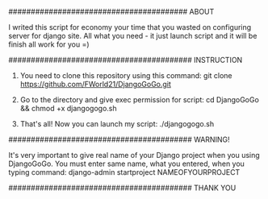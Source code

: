 ########################################
		ABOUT		       

I writed this script for economy your time that you
wasted on configuring server for django site. All
what you need - it just launch script and it will
be finish all work for you =)




#########################################
		INSTRUCTION		

1. You need to clone this repository using this command:
	git clone https://github.com/FWorld21/DjangoGoGo.git

2. Go to the directory and give exec permission for script:
	cd DjangoGoGo && chmod +x djangogogo.sh

3. That's all! Now you can launch my script:
	./djangogogo.sh



#########################################
		WARNING!		

It's very important to give real name of your Django
project when you using DjangoGoGo. You must enter
same name, what you entered, when you typing command:
	django-admin startproject NAMEOFYOURPROJECT



#########################################
		THANK YOU		
